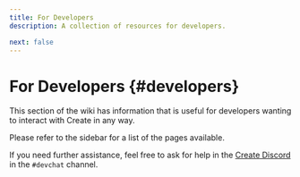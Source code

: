 ```yaml
---
title: For Developers
description: A collection of resources for developers.

next: false
---
```


# For Developers {#developers}

This section of the wiki has information that is useful for developers wanting to interact with Create in any way.

Please refer to the sidebar for a list of the pages available.

If you need further assistance, feel free to ask for help in the [Create Discord](https://r.createmod.net/d) in the
`#devchat` channel.
